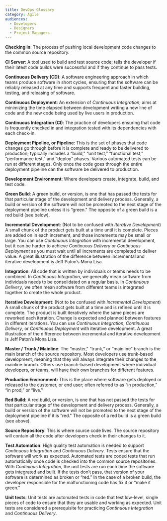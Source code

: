 ```yaml
---
title: DevOps Glossary
category: Agile
audiences:
  - Developers
  - Designers
  - Project Managers
---
```


**Checking In**: The process of pushing local development code changes to the common source repository.

**CI Server**: A tool used to build and test source code; tells the developer if their latest code builds were successful and if they continue to pass tests.

**Continuous Delivery (CD)**: A software engineering approach in which teams produce software in short cycles, ensuring that the software can be reliably released at any time and supports frequent and faster building, testing, and releasing of software.

**Continuous Deployment**: An extension of *Continuous Integration*; aims at minimizing the time elapsed between development writing a new line of code and the new code being used by live users in production.

**Continuous Integration (CI)**: The practice of developers ensuring that code is frequently checked in and integration tested with its dependencies with each check-in.

**Deployment Pipeline, or Pipeline**: This is the set of phases that code changes go through before it is complete and ready to be delivered to production; typically includes a “build," “unit test,” “functional test,” “performance test,” and “deploy” phases. Various automated tests can be run at different stages. Only once the code goes through the entire deployment pipeline can the software be delivered to production.

**Development Environment**: Where developers create, integrate, build, and test code.

**Green Build**: A green build, or version, is one that has passed the tests for that particular stage of the development and delivery process. Generally, a build or version of the software will not be promoted to the next stage of the deployment pipeline unless it is “green." The opposite of a green build is a red build (see below).

**Incremental Development**: (Not to be confused with *Iterative Development*) A small chunk of the product gets built at a time until it is complete. Pieces are added on in each increment, and those increments may be small or large. You can use *Continuous Integration* with incremental development, but it can be harder to achieve *Continuous Delivery* or *Continuous Deployment* as you must wait until all increments are completed to deliver value. A great illustration of the difference between incremental and iterative development is Jeff Paton’s Mona Lisa.

**Integration**: All code that is written by individuals or teams needs to be combined. In *Continuous Integration*, we generally mean software from individuals needs to be consolidated on a regular basis. In *Continuous Delivery*, we often mean software from different teams is integrated together to create the whole product.

**Iterative Development**: (Not to be confused with *Incremental Development*) A small chunk of the product gets built at a time and is refined until it is complete. The product is built iteratively where the same pieces are reworked each iteration. Change is expected and planned between features in different iterations. You can use *Continuous Integration*, *Continuous Delivery*, or *Continuous Deployment* with iterative development. A great illustration of the difference between incremental and iterative development is Jeff Paton’s Mona Lisa.

**Master / Trunk / Mainline**: The “master," “trunk,” or “mainline” branch is the main branch of the source repository. Most developers use trunk-based development, meaning that they will always integrate their changes to the mainline branch. Others use branch-based development where individual developers, or teams, will have their own branches for different features.

**Production Environment:** This is the place where software gets deployed or released to the customer, or end user; often referred to as “in production,” “in prod,” or “live."

**Red Build**: A red build, or version, is one that has not passed the tests for that particular stage of the development and delivery process. Generally, a build or version of the software will not be promoted to the next stage of the deployment pipeline if it is “red." The opposite of a red build is a green build (see above).

**Source Repository**: This is where source code lives. The source repository will contain all the code after developers check in their changes to it.

**Test Automation**: High quality test automation is needed to support *Continuous Integration* and *Continuous Delivery*. Tests ensure that the software will work as expected. Automated tests are coded tests that run automatically once code is checked into the common source repositories. With *Continious Integration*, the unit tests are run each time the software gets integrated and built. If the tests don’t pass, that version of your software is determined as broken or “red.” In the case of a broken build, the developer responsible for the malfunctioning code has fix it or “make it green.”

**Unit tests**: Unit tests are automated tests in code that test low-level, single pieces of code to ensure that they are usable and working as expected. Unit tests are considered a prerequisite for practicing *Continuous Integration* and *Continuous Delivery*.
